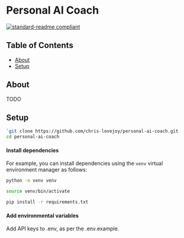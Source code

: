 # Personal AI Coach
<!-- TODO: write description of project -->

[![standard-readme compliant](https://img.shields.io/badge/readme%20style-standard-brightgreen.svg?style=flat-square)](https://github.com/RichardLitt/standard-readme)

<!-- TODO: add gif / loom showing use -->


## Table of Contents

- [About](#about)
- [Setup](#setup)



## About

TODO




## Setup

```sh
`git clone https://github.com/chris-lovejoy/personal-ai-coach.git
cd personal-ai-coach
```

#### Install dependencies
For example, you can install dependencies using the `venv` virtual environment manager as follows:

```sh
python -m venv venv
```

```sh
source venv/bin/activate
```

```sh
pip install -r requirements.txt
```


#### Add environmental variables
Add API keys to .env, as per the .env.example.
